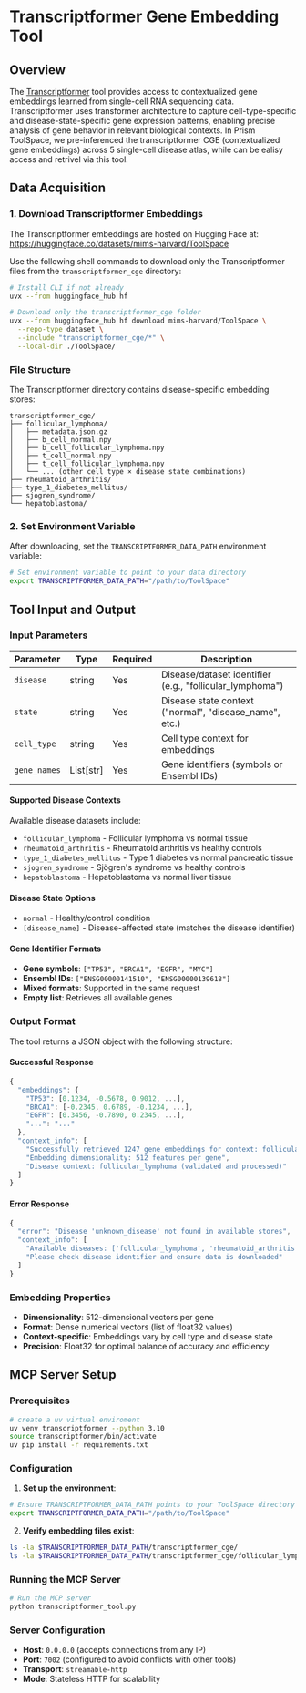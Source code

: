 # Transcriptformer Gene Embedding Tool

## Overview

The [Transcriptformer](https://github.com/czi-ai/transcriptformer) tool provides access to contextualized gene embeddings learned from single-cell RNA sequencing data. Transcriptformer uses transformer architecture to capture cell-type-specific and disease-state-specific gene expression patterns, enabling precise analysis of gene behavior in relevant biological contexts. In Prism ToolSpace, we pre-inferenced the transcriptformer CGE (contextualized gene embeddings) across 5 single-cell disease atlas, while can be ealisy access and retrivel via this tool.

## Data Acquisition

### 1. Download Transcriptformer Embeddings

The Transcriptformer embeddings are hosted on Hugging Face at: https://huggingface.co/datasets/mims-harvard/ToolSpace

Use the following shell commands to download only the Transcriptformer files from the `transcriptformer_cge` directory:

```bash
# Install CLI if not already
uvx --from huggingface_hub hf

# Download only the transcriptformer_cge folder
uvx --from huggingface_hub hf download mims-harvard/ToolSpace \
  --repo-type dataset \
  --include "transcriptformer_cge/*" \
  --local-dir ./ToolSpace/
```

### File Structure

The Transcriptformer directory contains disease-specific embedding stores:

```
transcriptformer_cge/
├── follicular_lymphoma/
│   ├── metadata.json.gz
│   ├── b_cell_normal.npy
│   ├── b_cell_follicular_lymphoma.npy
│   ├── t_cell_normal.npy
│   ├── t_cell_follicular_lymphoma.npy
│   └── ... (other cell type × disease state combinations)
├── rheumatoid_arthritis/
├── type_1_diabetes_mellitus/
├── sjogren_syndrome/
└── hepatoblastoma/
```

### 2. Set Environment Variable

After downloading, set the `TRANSCRIPTFORMER_DATA_PATH` environment variable:

```bash
# Set environment variable to point to your data directory
export TRANSCRIPTFORMER_DATA_PATH="/path/to/ToolSpace"
```

## Tool Input and Output

### Input Parameters

| Parameter | Type | Required | Description |
|-----------|------|----------|-------------|
| `disease` | string | Yes | Disease/dataset identifier (e.g., "follicular_lymphoma") |
| `state` | string | Yes | Disease state context ("normal", "disease_name", etc.) |
| `cell_type` | string | Yes | Cell type context for embeddings |
| `gene_names` | List[str] | Yes | Gene identifiers (symbols or Ensembl IDs) |

#### Supported Disease Contexts
Available disease datasets include:
- `follicular_lymphoma` - Follicular lymphoma vs normal tissue
- `rheumatoid_arthritis` - Rheumatoid arthritis vs healthy controls
- `type_1_diabetes_mellitus` - Type 1 diabetes vs normal pancreatic tissue
- `sjogren_syndrome` - Sjögren's syndrome vs healthy controls
- `hepatoblastoma` - Hepatoblastoma vs normal liver tissue

#### Disease State Options
- `normal` - Healthy/control condition
- `[disease_name]` - Disease-affected state (matches the disease identifier)


#### Gene Identifier Formats
- **Gene symbols**: `["TP53", "BRCA1", "EGFR", "MYC"]`
- **Ensembl IDs**: `["ENSG00000141510", "ENSG00000139618"]`
- **Mixed formats**: Supported in the same request
- **Empty list**: Retrieves all available genes

### Output Format

The tool returns a JSON object with the following structure:

#### Successful Response
```javascript
{
  "embeddings": {
    "TP53": [0.1234, -0.5678, 0.9012, ...],
    "BRCA1": [-0.2345, 0.6789, -0.1234, ...],
    "EGFR": [0.3456, -0.7890, 0.2345, ...],
    "...": "..."
  },
  "context_info": [
    "Successfully retrieved 1247 gene embeddings for context: follicular_lymphoma - normal - b_cell",
    "Embedding dimensionality: 512 features per gene",
    "Disease context: follicular_lymphoma (validated and processed)"
  ]
}
```

#### Error Response
```javascript
{
  "error": "Disease 'unknown_disease' not found in available stores",
  "context_info": [
    "Available diseases: ['follicular_lymphoma', 'rheumatoid_arthritis', 'type_1_diabetes_mellitus', 'sjogren_syndrome', 'hepatoblastoma']",
    "Please check disease identifier and ensure data is downloaded"
  ]
}
```

### Embedding Properties

- **Dimensionality**: 512-dimensional vectors per gene
- **Format**: Dense numerical vectors (list of float32 values)
- **Context-specific**: Embeddings vary by cell type and disease state
- **Precision**: Float32 for optimal balance of accuracy and efficiency

## MCP Server Setup

### Prerequisites

```bash
# create a uv virtual enviroment
uv venv transcriptformer --python 3.10
source transcriptformer/bin/activate
uv pip install -r requirements.txt
```

### Configuration

1. **Set up the environment**:
```bash
# Ensure TRANSCRIPTFORMER_DATA_PATH points to your ToolSpace directory
export TRANSCRIPTFORMER_DATA_PATH="/path/to/ToolSpace"
```

2. **Verify embedding files exist**:
```bash
ls -la $TRANSCRIPTFORMER_DATA_PATH/transcriptformer_cge/
ls -la $TRANSCRIPTFORMER_DATA_PATH/transcriptformer_cge/follicular_lymphoma/
```

### Running the MCP Server

```bash
# Run the MCP server
python transcriptformer_tool.py
```

### Server Configuration

- **Host**: `0.0.0.0` (accepts connections from any IP)
- **Port**: `7002` (configured to avoid conflicts with other tools)
- **Transport**: `streamable-http`
- **Mode**: Stateless HTTP for scalability
